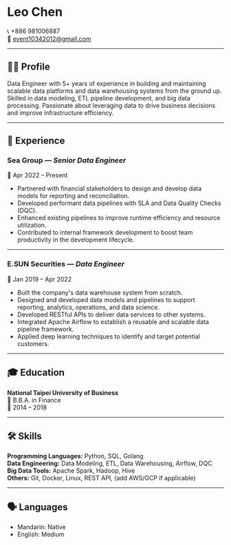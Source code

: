 # Leo Chen

📞 +886 981006887  
📧 event10342012@gmail.com 

---

## 🧑‍💼 Profile

Data Engineer with 5+ years of experience in building and maintaining scalable data platforms and data warehousing systems from the ground up. Skilled in data modeling, ETL pipeline development, and big data processing. Passionate about leveraging data to drive business decisions and improve infrastructure efficiency.

---

## 💼 Experience

### **Sea Group** — *Senior Data Engineer*  
📅 Apr 2022 – Present  
- Partnered with financial stakeholders to design and develop data models for reporting and reconciliation.  
- Developed performant data pipelines with SLA and Data Quality Checks (DQC).  
- Enhanced existing pipelines to improve runtime efficiency and resource utilization.  
- Contributed to internal framework development to boost team productivity in the development lifecycle.

---

### **E.SUN Securities** — *Data Engineer*  
📅 Jan 2019 – Apr 2022  
- Built the company's data warehouse system from scratch.  
- Designed and developed data models and pipelines to support reporting, analytics, operations, and data science.  
- Developed RESTful APIs to deliver data services to other systems.  
- Integrated Apache Airflow to establish a reusable and scalable data pipeline framework.  
- Applied deep learning techniques to identify and target potential customers.

---

## 🎓 Education

**National Taipei University of Business**  
📘 B.B.A. in Finance  
📅 2014 – 2018

---

## 🛠️ Skills

**Programming Languages:** Python, SQL, Golang  
**Data Engineering:** Data Modeling, ETL, Data Warehousing, Airflow, DQC  
**Big Data Tools:** Apache Spark, Hadoop, Hive  
**Others:** Git, Docker, Linux, REST API, (add AWS/GCP if applicable)  

---


## 🗣️ Languages

- Mandarin: Native  
- English: Medium
